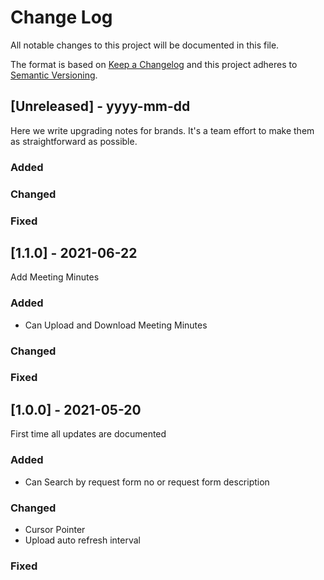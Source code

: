 
# Change Log
All notable changes to this project will be documented in this file.
 
The format is based on [Keep a Changelog](http://keepachangelog.com/)
and this project adheres to [Semantic Versioning](http://semver.org/).

## [Unreleased] - yyyy-mm-dd
 
Here we write upgrading notes for brands. It's a team effort to make them as
straightforward as possible.

 
### Added
 
### Changed
 
### Fixed

## [1.1.0] - 2021-06-22
  
Add Meeting Minutes
 
### Added

- Can Upload and Download Meeting Minutes
 
### Changed

 
### Fixed


## [1.0.0] - 2021-05-20
  
First time all updates are documented
 
### Added

- Can Search by request form no or request form description
 
### Changed

- Cursor Pointer
- Upload auto refresh interval
 
### Fixed

